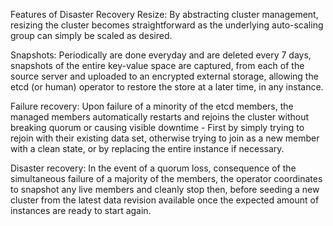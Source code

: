 Features of Disaster Recovery
Resize: By abstracting cluster management, resizing the cluster becomes straightforward as the underlying auto-scaling group can simply be scaled as desired.

Snapshots: Periodically are done everyday and are deleted every 7 days, snapshots of the entire key-value space are captured, from each of the source server and uploaded to an encrypted external storage, allowing the etcd (or human) operator to restore the store at a later time, in any  instance.

Failure recovery: Upon failure of a minority of the etcd members, the managed members automatically restarts and rejoins the cluster without breaking quorum or causing visible downtime - First by simply trying to rejoin with their existing data set, otherwise trying to join as a new member with a clean state, or by replacing the entire instance if necessary.

Disaster recovery: In the event of a quorum loss, consequence of the simultaneous failure of a majority of the members, the operator coordinates to snapshot any live members and cleanly stop then, before seeding a new cluster from the latest data revision available once the expected amount of instances are ready to start again.
